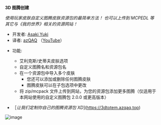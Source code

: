 **3D 图腾创建**

_使用玩家皮肤自定义图腾皮肤资源包的最简单方法！
也可以上传到 MCPEDL 等其它与《我的世界》相关的资源网站！_

+ 开发者: [Asaki Yuki](https://www.youtube.com/@asakizuki)
+ 译者: [azQAQ](https://azqaq.cat) （[YouTube](https://YouTube.com/@azqaq)）

- 功能:
  + 艾利克斯/史蒂夫皮肤选项
  + 自定义图腾名和资源包名
  + 在一个资源包中导入多个皮肤
    + 您还可以添加或删除任何图腾皮肤
    + 图腾皮肤可以在子包选项中更改
  + 将 zip/mcpack 文件上传到网站，为您的资源包添加更多图腾（仅适用于本网站使用的自定义图腾包 2.0.0 或更高版本）
  
- ［_让我们定制你自己的图腾资源包 XD_](https://3dtotem.azqaq.top)

![image](https://github.com/asakiyuki/3d-totem-generator/assets/108646953/700f1f64-7695-4241-986c-d636c3b7d662)
